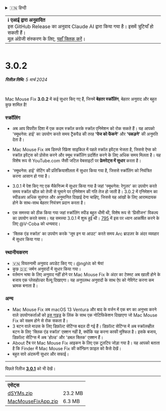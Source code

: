 <details>
<summary>🇮🇳 हिन्दी</summary>

[🇬🇧 English (GitHub Release)](https://github.com/noah-nuebling/mac-mouse-fix/releases/tag/3.0.2)\
[🇦🇩 Català](https://redirect.macmousefix.com/?target=mmf-release&tag=3.0.2&locale=ca)\
[🇩🇪 Deutsch](https://redirect.macmousefix.com/?target=mmf-release&tag=3.0.2&locale=de)\
[🇪🇸 Español](https://redirect.macmousefix.com/?target=mmf-release&tag=3.0.2&locale=es)\
[🇫🇷 Français](https://redirect.macmousefix.com/?target=mmf-release&tag=3.0.2&locale=fr)\
[🇮🇩 Indonesia](https://redirect.macmousefix.com/?target=mmf-release&tag=3.0.2&locale=id)\
[🇮🇹 Italiano](https://redirect.macmousefix.com/?target=mmf-release&tag=3.0.2&locale=it)\
[🇭🇺 Magyar](https://redirect.macmousefix.com/?target=mmf-release&tag=3.0.2&locale=hu)\
[🇳🇱 Nederlands](https://redirect.macmousefix.com/?target=mmf-release&tag=3.0.2&locale=nl)\
[🇵🇱 Polski](https://redirect.macmousefix.com/?target=mmf-release&tag=3.0.2&locale=pl)\
[🇧🇷 Português (Brasil)](https://redirect.macmousefix.com/?target=mmf-release&tag=3.0.2&locale=pt-BR)\
[🇵🇹 Português (Portugal)](https://redirect.macmousefix.com/?target=mmf-release&tag=3.0.2&locale=pt-PT)\
[🇷🇴 Română](https://redirect.macmousefix.com/?target=mmf-release&tag=3.0.2&locale=ro)\
[🇸🇪 Svenska](https://redirect.macmousefix.com/?target=mmf-release&tag=3.0.2&locale=sv)\
[🇻🇳 Tiếng Việt](https://redirect.macmousefix.com/?target=mmf-release&tag=3.0.2&locale=vi)\
[🇹🇷 Türkçe](https://redirect.macmousefix.com/?target=mmf-release&tag=3.0.2&locale=tr)\
[🇨🇿 Čeština](https://redirect.macmousefix.com/?target=mmf-release&tag=3.0.2&locale=cs)\
[🇬🇷 Ελληνικά](https://redirect.macmousefix.com/?target=mmf-release&tag=3.0.2&locale=el)\
[🇷🇺 Русский](https://redirect.macmousefix.com/?target=mmf-release&tag=3.0.2&locale=ru)\
[🇺🇦 Українська](https://redirect.macmousefix.com/?target=mmf-release&tag=3.0.2&locale=uk)\
[🇮🇱 עברית](https://redirect.macmousefix.com/?target=mmf-release&tag=3.0.2&locale=he)\
[🇸🇦 العربية](https://redirect.macmousefix.com/?target=mmf-release&tag=3.0.2&locale=ar)\
**🇮🇳 हिन्दी**\
[🇹🇭 ไทย](https://redirect.macmousefix.com/?target=mmf-release&tag=3.0.2&locale=th)\
[🇨🇳 中文 (简体)](https://redirect.macmousefix.com/?target=mmf-release&tag=3.0.2&locale=zh-Hans)\
[🇨🇳 中文 (繁體)](https://redirect.macmousefix.com/?target=mmf-release&tag=3.0.2&locale=zh-Hant)\
[🇭🇰 中文（香港)](https://redirect.macmousefix.com/?target=mmf-release&tag=3.0.2&locale=zh-HK)\
[🇯🇵 日本語](https://redirect.macmousefix.com/?target=mmf-release&tag=3.0.2&locale=ja)\
[🇰🇷 한국어](https://redirect.macmousefix.com/?target=mmf-release&tag=3.0.2&locale=ko)\
[Help translate Mac Mouse Fix to different languages!](https://github.com/noah-nuebling/mac-mouse-fix/discussions/731)
</details>
<table align=><td>
<b>ℹ️ एआई द्वारा अनुवादित</b><br>
इस GitHub Release का अनुवाद Claude AI द्वारा किया गया है। इसमें त्रुटियाँ हो सकती हैं।<br>
मूल अंग्रेजी संस्करण के लिए, <a href="https://github.com/noah-nuebling/mac-mouse-fix/releases/tag/3.0.2">यहाँ क्लिक करें</a>।
</td></table>

<table></table>

# 3.0.2
***रिलीज़ तिथि:** 5 मार्च 2024*

<br>

Mac Mouse Fix **3.0.2** में कई सुधार किए गए हैं, जिनमें **बेहतर स्क्रॉलिंग**, बेहतर अनुवाद और बहुत कुछ शामिल है!

### स्क्रॉलिंग

- अब आप विपरीत दिशा में एक कदम स्क्रॉल करके स्क्रॉल एनिमेशन को रोक सकते हैं। यह आपको 'स्मूथनेस: हाई' का उपयोग करते समय ट्रैकपैड की तरह **'पेज को फेंकने'** और **'पकड़ने'** की अनुमति देता है।
- Mac Mouse Fix अब डिस्प्ले रिफ्रेश साइकिल में पहले स्क्रॉल इवेंट्स भेजता है, जिससे ऐप्स को स्क्रॉल इवेंट्स को प्रोसेस करने और स्मूथ स्क्रॉलिंग प्रदर्शित करने के लिए अधिक समय मिलता है। यह विशेष रूप से YouTube.com जैसी जटिल वेबसाइटों पर **फ्रेमरेट्स में सुधार** करता है।
- 'स्मूथनेस: हाई' सेटिंग की प्रतिक्रियाशीलता में सुधार किया गया है, जिससे स्क्रॉलिंग को नियंत्रित करना आसान हो गया है।
- 3.0.1 में पेश किए गए एक मैकेनिज्म में सुधार किया गया है जहां 'स्मूथनेस: रेगुलर' का उपयोग करते समय स्क्रॉल व्हील को तेजी से घुमाने पर एनिमेशन की गति तेज हो जाती है। 3.0.2 में एनिमेशन का स्पीडअप अधिक सुसंगत और अनुमानित दिखाई देना चाहिए, जिससे यह आंखों के लिए आरामदायक होने के साथ-साथ बेहतर नियंत्रण प्रदान करता है।
- एक समस्या को ठीक किया गया जहां स्क्रॉलिंग स्पीड बहुत धीमी थी, विशेष रूप से 'प्रिसीजन' विकल्प का उपयोग करते समय। यह समस्या 3.0.1 में शुरू हुई थी। [795](https://github.com/noah-nuebling/mac-mouse-fix/issues/795) में इस पर ध्यान आकर्षित करने के लिए @V-Coba को धन्यवाद।
    
- 'क्लिक एंड स्क्रॉल' का उपयोग करके 'जूम इन या आउट' करते समय Arc ब्राउज़र के अंदर व्यवहार में सुधार किया गया।

### स्थानीयकरण

- 🇻🇳 वियतनामी अनुवाद अपडेट किए गए। @nghlt को श्रेय!
- कुछ 🇩🇪 जर्मन अनुवादों में सुधार किया गया।
- वर्तमान भाषा के लिए अनुवाद नहीं होने पर Mac Mouse Fix के अंदर का टेक्स्ट अब खाली होने के बजाय एक प्लेसहोल्डर वैल्यू दिखाएगा। यह अनुपलब्ध अनुवादों के साथ ऐप को नेविगेट करना कम भ्रामक बनाता है।

### अन्य

- Mac Mouse Fix अब macOS 13 Ventura और बाद के वर्जन में एक बग का अनुभव करने वाले उपयोगकर्ताओं को [इस गाइड](https://github.com/noah-nuebling/mac-mouse-fix/discussions/861) के लिंक के साथ एक नोटिफिकेशन दिखाएगा जो Mac Mouse Fix को सक्षम होने से रोक सकता है।
- 3 बटन वाले माउस के लिए डिफ़ॉल्ट सेटिंग्स बदल दी गई हैं। डिफ़ॉल्ट सेटिंग्स में अब स्क्रॉलव्हील बटन के लिए 'क्लिक एंड स्क्रॉल' एक्शन नहीं है, क्योंकि यह करना काफी मुश्किल है। इसके बजाय, डिफ़ॉल्ट सेटिंग्स में अब 'होल्ड' और 'डबल क्लिक' एक्शन हैं।
- About टैब पर Mac Mouse Fix आइकन के लिए एक टूलटिप जोड़ा गया है। यह आपको बताता है कि Finder में Mac Mouse Fix की कॉन्फ़िग फ़ाइल को कैसे देखें।
- बहुत सारे अंदरूनी सुधार और सफाई।

---

पिछले रिलीज [**3.0.1**](https://redirect.macmousefix.com/?target=mmf-release&tag=3.0.1&locale=hi) को भी देखें।

---

<table align="start">
<tr>
    <td colspan=2>
        <b>एसेट्स</b>
    </td>
</tr>
<tr>
    <td><a href="https://github.com/noah-nuebling/mac-mouse-fix/releases/download/3.0.2/dSYMs.zip">dSYMs.zip</a></td>
    <td>23.2 MB</td>
</tr>
<tr>
    <td><a href="https://github.com/noah-nuebling/mac-mouse-fix/releases/download/3.0.2/MacMouseFixApp.zip">MacMouseFixApp.zip</a></td>
    <td>6.3 MB</td>
</tr>
</table>